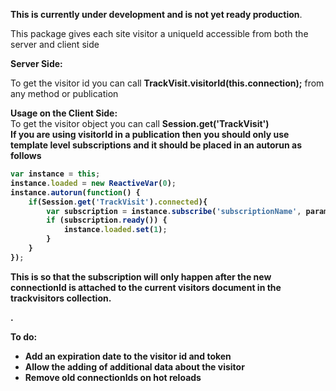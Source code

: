 <b>This is currently under development and is not yet ready production</b>.

This package gives each site visitor a uniqueId accessible from both the server and client side

<b>Server Side:</b><br/>
 
To get the visitor id you can call  <b>TrackVisit.visitorId(this.connection);</b> from any method or publication

<b>Usage on the Client Side:</b><br/>
To get the visitor object you can call <b>Session.get('TrackVisit')<b/><br/>
If you are using visitorId in a publication then you should only use template level subscriptions and it should be placed in an autorun as follows

```javascript
var instance = this;
instance.loaded = new ReactiveVar(0);
instance.autorun(function() {
	if(Session.get('TrackVisit').connected){
		var subscription = instance.subscribe('subscriptionName', params);
		if (subscription.ready()) {
			instance.loaded.set(1);
		}
	}
});
```
This is so that the subscription will only happen after the new connectionId is attached to the current visitors document in the trackvisitors collection.

.<br/>




<b>To do:</b><br/>
- Add an expiration date to the visitor id and token
- Allow the adding of additional data about the visitor
- Remove old connectionIds on hot reloads